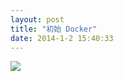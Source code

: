 ```yaml
---
layout: post
title: "初始 Docker"
date: 2014-1-2 15:40:33
---
```

![]('http://2.bp.blogspot.com/-6bjnf703MRY/U6mzyawC2KI/AAAAAAAABic/RdB3XkyLduY/s1600/docker_logo.png')
